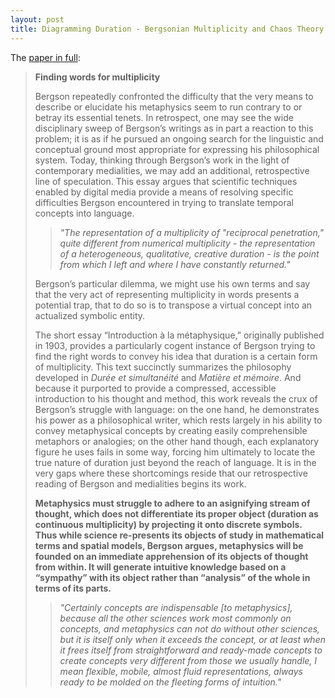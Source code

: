 ```yaml
---
layout: post
title: Diagramming Duration - Bergsonian Multiplicity and Chaos Theory (by Paul Harris)
---
```

The [paper in full](http://cri.histart.umontreal.ca/cri/fr/intermedialites/p3/pdfs/p3_harris_text.pdf):

> __Finding words for multiplicity__
>
>Bergson repeatedly confronted the difficulty that the very means to describe or elucidate his metaphysics seem to run contrary to or betray its essential tenets. In retrospect, one may see the wide disciplinary sweep of Bergson’s writings as in part a reaction to this problem; it is as if he pursued an ongoing search for the linguistic and conceptual ground most appropriate for expressing his philosophical system. Today, thinking through Bergson’s work in the light of contemporary medialities, we may add an additional, retrospective line of speculation. This essay argues that scientific techniques enabled by digital media provide a means of resolving specific difficulties Bergson encountered in trying to translate temporal concepts into language.
>> *"The representation of a multiplicity of "reciprocal penetration," quite different from numerical multiplicity - the representation of a heterogeneous, qualitative, creative duration - is the point from which I left and where I have constantly returned."*
>
>Bergson’s particular dilemma, we might use his own terms and say that the very act of representing multiplicity in words presents a potential trap, that to do so is to transpose a virtual concept into an actualized symbolic entity.
>
>The short essay “Introduction à la métaphysique,” originally published in 1903, provides a particularly cogent instance of Bergson trying to find the right words to convey his idea that duration is a certain form of multiplicity. This text succinctly summarizes the philosophy developed in *Durée et simultanéité* and *Matière et mémoire*. And because it purported to provide a compressed, accessible introduction to his thought and method, this work reveals the crux of Bergson’s struggle with language: on the one hand, he demonstrates his power as a philosophical writer, which rests largely in his ability to convey metaphysical concepts by creating easily comprehensible metaphors or analogies; on the other hand though, each explanatory figure he uses fails in some way, forcing him ultimately to locate the true nature of duration just beyond the reach of language. It is in the very gaps where these shortcomings reside that our retrospective reading of Bergson and medialities begins its work.
>
>__Metaphysics must struggle to adhere to an asignifying stream of thought, which does not differentiate its proper object (duration as continuous multiplicity) by projecting it onto discrete symbols. Thus while science re-presents its objects of study in mathematical terms and spatial models, Bergson argues, metaphysics will be founded on an immediate apprehension of its objects of thought from within. It will generate intuitive knowledge based on a “sympathy” with its object rather than “analysis” of the whole in terms of its parts.__
>
>>*"Certainly concepts are indispensable [to metaphysics], because all the other sciences work most commonly on concepts, and metaphysics can not do without other sciences, but it is itself only when it exceeds the concept, or at least when it frees itself from straightforward and ready-made concepts to create concepts very different from those we usually handle, I mean flexible, mobile, almost fluid representations, always ready to be molded on the fleeting forms of intuition."*
